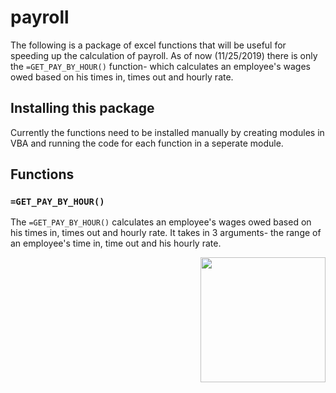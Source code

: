 # payroll

The following is a package of excel functions that will be useful for speeding up the calculation of payroll. As of now (11/25/2019) there is only the `=GET_PAY_BY_HOUR()` function- which calculates an employee's wages owed based on his times in, times out and hourly rate.

## Installing this package

Currently the functions need to be installed manually by creating modules in VBA and running the code for each function in a seperate module.

## Functions

### `=GET_PAY_BY_HOUR()`

The `=GET_PAY_BY_HOUR()` calculates an employee's wages owed based on his times in, times out and hourly rate. It takes in 3 arguments- the range of an employee's time in, time out and his hourly rate.


<a href='https://github.com/benyamindsmith/gemmatria/tree/master/'><img src='	/גמטריה-2.png' align="right" height="200" /></a>
